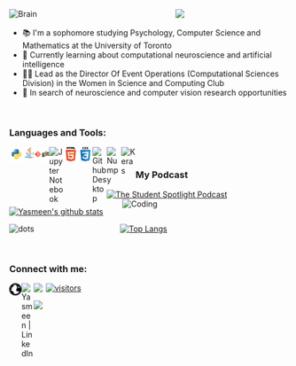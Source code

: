 <img align="left" alt="Brain" width="300" src="http://gifimage.net/wp-content/uploads/2017/10/cerebro-gif-tumblr-3.gif">


  <img src="https://github.com/vimalverma558/vimalverma558/blob/v2/img/hello.gif" width="20%">

- 📚  I'm a sophomore studying Psychology, Computer Science and Mathematics at the University of Toronto 
- 🧠  Currently learning about computational neuroscience and artificial intelligence
- 👩‍💻  Lead as the Director Of Event Operations (Computational Sciences Division) in the Women in Science and Computing Club
- 🎯 In search of neuroscience and computer vision research opportunities
<!-- - 🧪 Research Assistant at the Fukuda Lab for Cognitive Science -->

<br />

### Languages and Tools: 
<img align="left" alt="Python" width="26px" src="https://raw.githubusercontent.com/github/explore/80688e429a7d4ef2fca1e82350fe8e3517d3494d/topics/python/python.png" />
<img align="left" alt="Java" width="20px" src="https://raw.githubusercontent.com/github/explore/80688e429a7d4ef2fca1e82350fe8e3517d3494d/topics/java/java.png" />
<img align="left" alt="Git" width="26px" src="https://raw.githubusercontent.com/github/explore/80688e429a7d4ef2fca1e82350fe8e3517d3494d/topics/git/git.png" />
<img align="left" alt="Jupyter Notebook" width="26px" src="https://upload.wikimedia.org/wikipedia/commons/thumb/3/38/Jupyter_logo.svg/1200px-Jupyter_logo.svg.png" 
<img align="left" alt="Visual Studio Code" width="26px" src="https://raw.githubusercontent.com/github/explore/80688e429a7d4ef2fca1e82350fe8e3517d3494d/topics/visual-studio-code/visual-studio-code.png" />
<img align="left" alt="HTML5" width="26px" src="https://raw.githubusercontent.com/github/explore/80688e429a7d4ef2fca1e82350fe8e3517d3494d/topics/html/html.png" />
<img align="left" alt="CSS3" width="26px" src="https://raw.githubusercontent.com/github/explore/80688e429a7d4ef2fca1e82350fe8e3517d3494d/topics/css/css.png" />
<img align="left" alt="Github Desktop" width="26px" src="https://dl2.macupdate.com/images/icons256/39062.png?d=1522354604" />
<img align="left" alt="Numpy" width="26px" src="https://upload.wikimedia.org/wikipedia/commons/thumb/3/31/NumPy_logo_2020.svg/1024px-NumPy_logo_2020.svg.png" />
<img align="left" alt="Keras" width="26px" src="https://s3.amazonaws.com/keras.io/img/keras-logo-2018-large-1200.png" />

<br />

### My Podcast
[<img src="https://now-playing-codestackr.vercel.app/api/spotify-playing" alt="The Student Spotlight Podcast" width="350" />](https://open.spotify.com/show/48DzS7x134TsQuE7uvz9Wi) <img align="right" alt="Coding" width="300" src="https://64.media.tumblr.com/d4d71de9193c952ac5282e82a022cc81/tumblr_n118kxgjYu1s1rd1xo1_500.gif">



[![Yasmeen's github stats](https://github-readme-stats.vercel.app/api?username=YasPHP&theme=graywhite&show_icons=true&hide=issues,contribs&include_all_commits=true&line_height=21&bg_color=0,EC6C6C,FFD479,FFFC79,73FA79)](https://github.com/YasPHP/github-readme-stats)


<img align="left" alt="dots" width="200" src="https://cdn2.scratch.mit.edu/get_image/user/21004752_60x60.png?v=1485302549.33">

[![Top Langs](https://github-readme-stats.vercel.app/api/top-langs/?username=YasPHP&layout=compact&show_icons=true&include_all_commits=true&bg_color=0,73FA79,73FDFF,7A81FF&theme=graywhite)](https://github.com/YasPHP/github-readme-stats)

<br />

### Connect with me:
<a href="https://yasmeenbrain.com/"> <img align="left" alt="yasmeenbrain.com" width="22px" src="https://raw.githubusercontent.com/iconic/open-iconic/master/svg/globe.svg" />
<a href="https://ca.linkedin.com/in/yasmeen-hmaidan-0ba3a8148"><img align="left" alt="Yasmeen | LinkedIn" width="22px" src="https://cdn.jsdelivr.net/npm/simple-icons@v3/icons/linkedin.svg" />
  
<a href="https://open.spotify.com/show/48DzS7x134TsQuE7uvz9Wi"><img align = "left" width="22px" src="https://www.iconsdb.com/icons/preview/black/spotify-xxl.png"/>


![visitors](https://visitor-badge.glitch.me/badge?page_id=YasPHP.visitor-badge)
  
  <img src="https://media.giphy.com/media/jpVnC65DmYeyRL4LHS/giphy.gif" width="20%">
